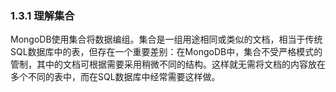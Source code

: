 ### 1.3.1 理解集合

MongoDB使用集合将数据编组。集合是一组用途相同或类似的文档，相当于传统SQL数据库中的表，但存在一个重要差别：在MongoDB中，集合不受严格模式的管制，其中的文档可根据需要采用稍微不同的结构。这样就无需将文档的内容放在多个不同的表中，而在SQL数据库中经常需要这样做。


